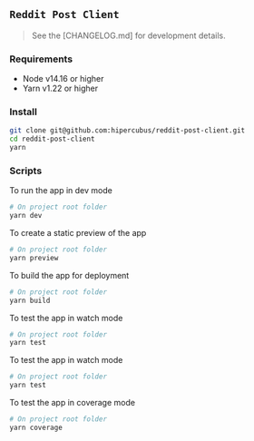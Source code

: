 ## `Reddit Post Client`

> See the [CHANGELOG.md] for development details.

### Requirements

- Node v14.16 or higher
- Yarn v1.22 or higher

### Install

```bash
git clone git@github.com:hipercubus/reddit-post-client.git
cd reddit-post-client
yarn
```

### Scripts

To run the app in dev mode

```bash
# On project root folder
yarn dev
```

To create a static preview of the app

```bash
# On project root folder
yarn preview
```

To build the app for deployment

```bash
# On project root folder
yarn build
```

To test the app in watch mode

```bash
# On project root folder
yarn test
```

To test the app in watch mode

```bash
# On project root folder
yarn test
```

To test the app in coverage mode

```bash
# On project root folder
yarn coverage
```
